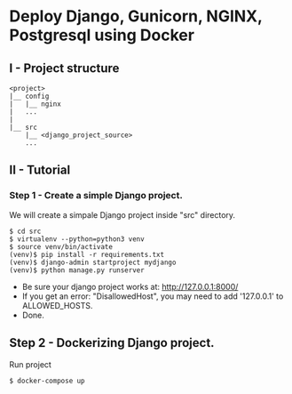 # Deploy Django, Gunicorn, NGINX, Postgresql using Docker

## I - Project structure

```
<project>
|__ config
|   |__ nginx
|   ...
|
|__ src
    |__ <django_project_source>
    ...
```

## II - Tutorial

### Step 1 - Create a simple Django project.

We will create a simpale Django project inside "src" directory.

```shell
$ cd src
$ virtualenv --python=python3 venv
$ source venv/bin/activate
(venv)$ pip install -r requirements.txt
(venv)$ django-admin startproject mydjango
(venv)$ python manage.py runserver
```

- Be sure your django project works at: http://127.0.0.1:8000/
- If you get an error: "DisallowedHost", you may need to add '127.0.0.1' to ALLOWED_HOSTS.
- Done.

## Step 2 - Dockerizing Django project.

Run project

```shell
$ docker-compose up
```
